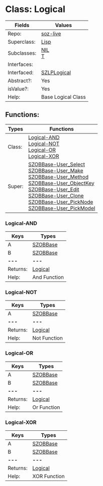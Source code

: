 
# Class:	Logical

| Fields | Values |
| --------- | --------- |
| Repo: | [soz-live](/repos/soz-live.html) |
| Superclass: | [Lisp](Lisp.html) |
| Subclasses: | [NIL](NIL.html) <br> [T](T.html) |
| Interfaces: |  |
| Interfaced: | [SZLPLogical](SZLPLogical.html) |
| Abstract?: | Yes |
| isValue?: | Yes |
| Help: | Base Logical Class |


## Functions:

| Types | Functions |
| --------- | --------- |
| Class: | [Logical-AND](#Logical-AND) <br> [Logical-NOT](#Logical-NOT) <br> [Logical-OR](#Logical-OR) <br> [Logical-XOR](#Logical-XOR) |
| Super: | [SZOBBase-User_Select](SZOBBase.html) <br> [SZOBBase-User_Make](SZOBBase.html) <br> [SZOBBase-User_Method](SZOBBase.html) <br> [SZOBBase-User_ObjectKey](SZOBBase.html) <br> [SZOBBase-User_Edit](SZOBBase.html) <br> [SZOBBase-User_Clone](SZOBBase.html) <br> [SZOBBase-User_PickNode](SZOBBase.html) <br> [SZOBBase-User_PickModel](SZOBBase.html) |


### Logical-AND

| Keys | Types |
| --------- | --------- |
| A | [SZOBBase](SZOBBase.html) |
| B | [SZOBBase](SZOBBase.html) |
| **---** | **---** |
| Returns: | [Logical](Logical.html) |
| Help: | And Function |

### Logical-NOT

| Keys | Types |
| --------- | --------- |
| A | [SZOBBase](SZOBBase.html) |
| **---** | **---** |
| Returns: | [Logical](Logical.html) |
| Help: | Not Function |

### Logical-OR

| Keys | Types |
| --------- | --------- |
| A | [SZOBBase](SZOBBase.html) |
| B | [SZOBBase](SZOBBase.html) |
| **---** | **---** |
| Returns: | [Logical](Logical.html) |
| Help: | Or Function |

### Logical-XOR

| Keys | Types |
| --------- | --------- |
| A | [SZOBBase](SZOBBase.html) |
| B | [SZOBBase](SZOBBase.html) |
| **---** | **---** |
| Returns: | [Logical](Logical.html) |
| Help: | XOR Function |

